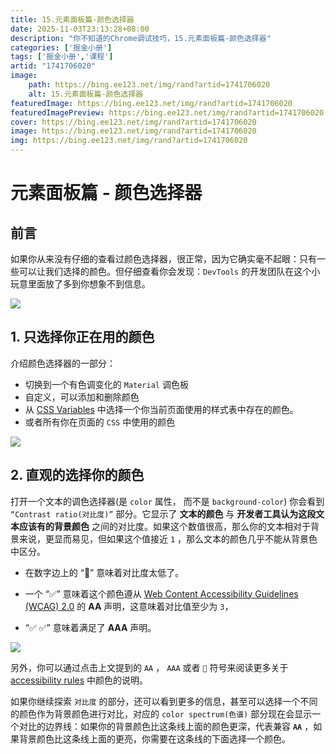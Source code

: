 ```yaml
---
title: 15.元素面板篇-颜色选择器
date: 2025-11-03T23:13:28+08:00
description: "你不知道的Chrome调试技巧，15.元素面板篇-颜色选择器"
categories: ['掘金小册']
tags: ['掘金小册','课程']
artid: "1741706020"
image:
    path: https://bing.ee123.net/img/rand?artid=1741706020
    alt: 15.元素面板篇-颜色选择器
featuredImage: https://bing.ee123.net/img/rand?artid=1741706020
featuredImagePreview: https://bing.ee123.net/img/rand?artid=1741706020
cover: https://bing.ee123.net/img/rand?artid=1741706020
image: https://bing.ee123.net/img/rand?artid=1741706020
img: https://bing.ee123.net/img/rand?artid=1741706020
---
```


# 元素面板篇 - 颜色选择器

## 前言

如果你从来没有仔细的查看过颜色选择器，很正常，因为它确实毫不起眼：只有一些可以让我们选择的颜色。但仔细查看你会发现：`DevTools` 的开发团队在这个小玩意里面放了多到你想象不到信息。

![](https://p1-jj.byteimg.com/tos-cn-i-t2oaga2asx/gold-user-assets/2018/12/12/167a1d2cc62a8d0f~tplv-t2oaga2asx-image.image)

## 1. 只选择你正在用的颜色

介绍颜色选择器的一部分：

- 切换到一个有色调变化的 `Material` 调色板
- 自定义，可以添加和删除颜色
- 从 [CSS Variables](https://developer.mozilla.org/en-US/docs/Web/CSS/Using_CSS_variables) 中选择一个你当前页面使用的样式表中存在的颜色。
- 或者所有你在页面的 `CSS` 中使用的颜色

![](https://p1-jj.byteimg.com/tos-cn-i-t2oaga2asx/gold-user-assets/2019/1/22/1687495003d24d3b~tplv-t2oaga2asx-image.image)

## 2. 直观的选择你的颜色

打开一个文本的调色选择器(是 `color` 属性， 而不是 `background-color`) 你会看到 `“Contrast ratio(对比度)”` 部分。它显示了 **文本的颜色** 与 **开发者工具认为这段文本应该有的背景颜色** 之间的对比度。如果这个数值很高，那么你的文本相对于背景来说，更显而易见，但如果这个值接近 `1` ，那么文本的颜色几乎不能从背景色中区分。

- 在数字边上的 “🚫” 意味着对比度太低了。
- 一个 “✅” 意味着这个颜色遵从 [Web Content Accessibility Guidelines (WCAG) 2.0](https://www.w3.org/TR/UNDERSTANDING-WCAG20/conformance.html) 的 **AA** 声明，这意味着对比值至少为 `3`，

- “✅ ✅” 意味着满足了 **AAA** 声明。

![](https://p1-jj.byteimg.com/tos-cn-i-t2oaga2asx/gold-user-assets/2018/12/12/167a1d2cc3b22cdd~tplv-t2oaga2asx-image.image)

另外，你可以通过点击上文提到的 `AA` ， `AAA` 或者 `🚫` 符号来阅读更多关于[accessibility rules](https://developers.google.com/web/fundamentals/accessibility/accessible-styles#color_and_contrast) 中颜色的说明。

如果你继续探索 `对比度` 的部分，还可以看到更多的信息，甚至可以选择一个不同的颜色作为背景颜色进行对比，对应的 `color spectrum(色谱)` 部分现在会显示一个对比的边界线：如果你的背景颜色比这条线上面的颜色更深，代表兼容 **`AA`** ，如果背景颜色比这条线上面的更亮，你需要在这条线的下面选择一个颜色。